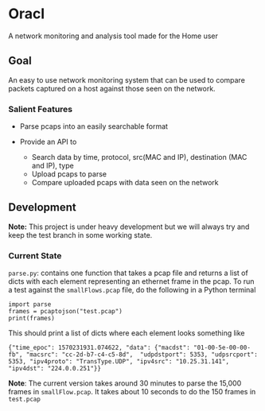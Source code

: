 # Oracl
A network monitoring and analysis tool made for the Home user

## Goal
An easy to use network monitoring system that can be used to compare packets captured on a host against those seen on the network.

### Salient Features

- Parse pcaps into an easily searchable format
- Provide an API to 
 
  - Search data by time, protocol, src(MAC and IP), destination (MAC and IP), type
  - Upload pcaps to parse
  - Compare uploaded pcaps with data seen on the network
  
## Development
__Note:__ This project is under heavy development but we will always try and keep the test branch in some working state.

### Current State

`parse.py`: contains one function that takes a pcap file and returns a list of dicts with each element representing an 
ethernet frame in the pcap. To run a test against the `smallFlows.pcap` file, do the following in a Python terminal

```
import parse
frames = pcaptojson("test.pcap")
print(frames)
``` 

This should print a list of dicts where each element looks something like

`{"time_epoc": 1570231931.074622, "data": {"macdst": "01-00-5e-00-00-fb", "macsrc": "cc-2d-b7-c4-c5-8d", 
"udpdstport": 5353, "udpsrcport": 5353, "ipv4proto": "TransType.UDP", "ipv4src": "10.25.31.141", "ipv4dst": "224.0.0.251"}}`

__Note__: The current version takes around 30 minutes to parse the 15,000 frames in `smallFlow.pcap`. It takes about 10 seconds to do the 150 frames in `test.pcap`
  
  
